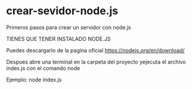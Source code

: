 # crear-sevidor-node.js
Primeros pasos para crear un servidor con node.js

TIENES QUE TENER INSTALADO  NODE.JS 

Puedes descargarlo de la pagina oficial https://nodejs.org/en/download/

Despues abre una terminal en la carpeta del proyecto yejecuta el archivo index.js con el comando node

Ejemplo:  node index.js
